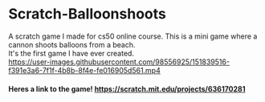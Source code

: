 # Scratch-Balloonshoots
A scratch game I made for cs50 online course. This is a mini game where a cannon shoots balloons from a beach. <br />
It's the first game I have ever created. <br />
https://user-images.githubusercontent.com/98556925/151839516-f391e3a6-7f1f-4b8b-8f4e-fe016905d561.mp4

#### Heres a link to the game!  https://scratch.mit.edu/projects/636170281
